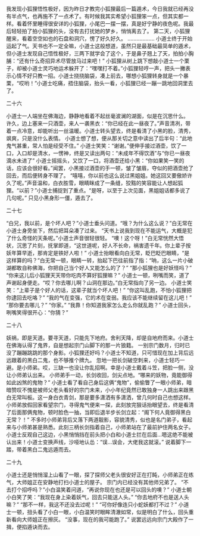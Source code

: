 我发现小狐狸悟性极好，因为昨日才教完小狐狸最后一篇遁术，今日我就已经再没有半点气，也再施不了一点术了。有时候我其实希望小狐狸笨一点，但其实都一样。看着怀里睡得很安详的小狐狸，小尾巴一摆一摆，真是好宁静的夜色呢。我最后轻轻拍了拍小狐狸的头，没有去打扰她的梦乡，悄悄离去了。
第二天，小狐狸醒来，看着空空如也的石盘和洞穴，愣了好久好久。
………………
小道士终于开始运起了气。天书也不一定全嘛，小道士这般想道，虽然只是最基础最简单的遁术，但小道士发现自己悟性极好，三两下就学会了这个，于是鼻子翘上了天，拍拍小胸脯：“还有什么奇招异术尽管放马过来吧！”
小狐狸从树上跳下想敲小道士一个栗子，却被小道士灵巧地运术躲开了：“嘿嘿打不着。”小狐狸轻哼一声，把头一撇表示心情不好只教一招。小道士挠挠脑袋，凑上前去，哪想小狐狸转身就是一个暴栗，“哎哟！”小道士吃痛，捂住脑袋，抬头一看，小狐狸已经一蹦一跳地回洞里去了。

二十六

小道士一人端坐在佛海边，静静地看着不起丝毫波澜的湖面，似是在沉思什么。
许久，边上塞来一只酒壶，来人一袭黑衣：“你已经在此一昼夜了。”声音清冽，带着一点冷意，却能听出一丝温暖。小道士转头望去，终是看清了小黑的脸，清秀，飒爽，只是没什么表情。
小道士想了想，便从那关切之意中读出了后半句：“此地鬼气甚重，常人怕是经受不住。”
小道士笑笑：“谢谢。”便伸手接过酒壶，饮了一口，入口却是清水，一愣神，终是又读出两句：“未成年不得饮酒”与“你已一昼夜滴水未进了”
小道士摇摇头，又饮了一口，将酒壶还给小黑：“你如果笑一笑的话，应该会很好看。”闻罢，小黑接过酒壶的手一顿，皱了皱眉，夺似的把酒壶抢了回去，而后便转身不理了。
“嘻嘻，你以前也这么说过黑姐姐。她这回又要傲娇许久了呢。”声音温和，白衣胜雪，眼睛眯成了一条缝，狡黠的笑容能让人想起狐狸。“以前？”小道士捕捉到了重点。“是呀，以至于上次见面，黑姐姐话都多说了几句呢。”
只见小黑身形一僵，遁去了。

二十七

“白兄，我以前，是个坏人吧？”小道士垂头问道。“哦？为什么这么说？”白无常在小道士身旁坐下，然后把耳朵凑了过来。
“天书上说我到现在不能运气，大概是犯了什么奇怪的天条呢。”小道士声音很轻很轻。
“噢！这个呀！”白无常恍然大悟状，沉思了片刻，抚掌即道，“这世道呢，好人不长命，祸害遗千年。你上辈子按妖年算早逝，那肯定是铁好人啦！”
小道士抬眼看向白无常，眨巴眨巴眼睛，“是这样算的吗？”白无常一顿，眼睛一转，抬起下巴往前指了指：“呐，这么一片小破湖都敢自称佛海，你把自己当个好人又能怎么的了？”
“那小狐狸也是好妖怪吗？”
“你来这儿后小狐狸天天带你吃肉不算好狐狸嘛？”
小道士一顿，咧嘴而笑，道了声谢起身便走。“哎？你去哪儿啊？山洞在那边。”白无常指向了另一边。
小道士笑笑：“上辈子是个好人的话，这辈子就当个坏人吧！”
“你这叫乱跑，不怕小狐狸把你逮回去吃咯？”
“我的气在变强，它的术在变弱。我应该不能继续留在这儿吧！”
“那你要去哪儿？”
“你家。”
“我靠！你知道我家怎么走么你就乱跑？”
小道士回头，咧嘴笑得很开心：“你猜？”

二十八

妖祸，即是天道。要寻天道，只能先下地府。舍利天降，却是自地府而来。小道士在佛海认得了鬼界，自是想起宗门山脚下的那一片狼籍。
一别宗门数月，归时已没了蹦蹦跳跳的那个身影。小狐狸还好吗？小道士不知道，只可惜现在加上背后远远跟着的黑白二鬼，也不够推个牌九。
忽地一把长剑破空刺来，小道士轻巧一避。是小师弟。哎，三缺一也没让你乱招啊。幸是小道士戴着斗笠，把脸一侧，没让小师弟认出来。
小师弟手一动，长剑收回，剑尖点地。“哪来的妖物，竟能御得如此凶煞的鬼物？”
小道士看了看自己身后这俩“鬼物”，偷偷瞥了一眼小师弟，暗暗赞叹不愧是被师父老头看好的宗门未来，小小年纪竟然已敢独身一人跳出来跟黑白无常叫板。这一身白衣青剑，那是要多潇洒有多潇洒，曾几何时自己也想这样。
小师弟放假回家看望宗门，寻得鬼气便来一探，此刻放完狠话抬眼望去，终是看清了后面那俩鬼物，顿时脸色一抽，当即后退半步长剑立起：“阁下何人竟御得黑白无常？！”
不多时小师弟背后又落下两道靓影，容貌清秀，似也是名门弟子，看起来与小师弟甚是熟悉。此刻三柄长剑指着自己，小师弟站在了最前护住两名女子。
小道士反观自己这边，小黑悄悄挡在前头把小白和小道士拦在后面…嗯这绝不能被认出来！小道士变换声线，沙哑地认怂：“误…误会，大佬我这就滚。”
说着脚下一踏，带着黑白二鬼远遁而去。

二十九

小道士还是悄悄溜上山看了一眼，探了探师父老头很安好正在打盹，小师弟正在练气，大师姐正在安静地打扫小道士的屋子。
宗门内已经没有其他师兄弟了。
“不去打个招呼吗？”小白温笑着问道，“再说你现在也还是可以回头的噢？”
小道士朝小白笑了笑：“我现在身上染着妖气，回去只能送人头。”
“你去地府不也是送人头嘛？”
“那不一样，我这不还没去过呢！”
“可你好像连只小蛇妖都打不过？”
小道士一顿，扭头看了小白一眼，小白温笑时眼眸清澈如常，似是明白了什么，回头重新看向大师姐正在擦灰。
“没事，现在的我可能跑了。”
说罢远远向宗门大殿作了一揖，便掐遁诀而去。
